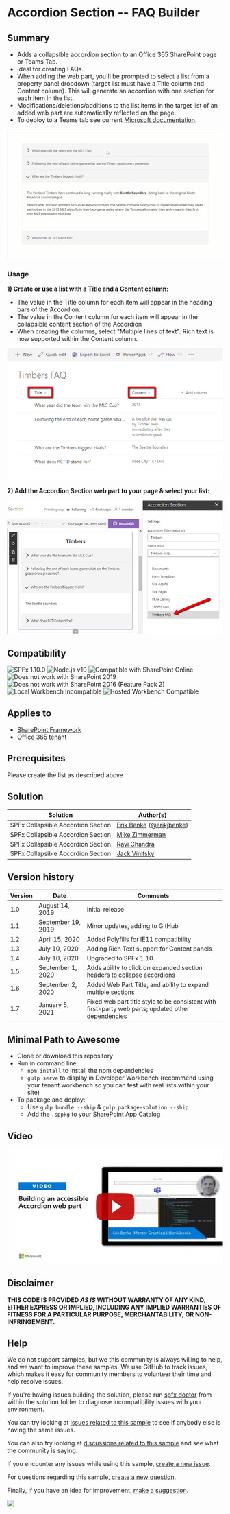 # Accordion Section -- FAQ Builder

## Summary

* Adds a collapsible accordion section to an Office 365 SharePoint page or Teams Tab.
* Ideal for creating FAQs.
* When adding the web part, you'll be prompted to select a list from a property panel dropdown (target list must have a Title column and Content column).  This will generate an accordion with one section for each item in the list.
* Modifications/deletions/additions to the list items in the target list of an added web part are automatically reflected on the page.
* To deploy to a Teams tab see current [Microsoft documentation](https://docs.microsoft.com/en-us/sharepoint/dev/spfx/web-parts/get-started/using-web-part-as-ms-teams-tab).

![Web Part in Action](./assets/react-accordion-section.gif)

### Usage

**1) Create or use a list with a Title and a Content column:**

* The value in the Title column for each item will appear in the heading bars of the Accordion.  
* The value in the Content column for each item will appear in the collapsible content section of the Accordion
* When creating the columns, select "Multiple lines of text".  Rich text is now supported within the Content column.

![Create list for use with the Accordion](./assets/ListForAccordion.png)

**2) Add the Accordion Section web part to your page & select your list:**  


![Select list from property panel for use with the Accordion](./assets/AccordionSettings.png)

## Compatibility

![SPFx 1.10.0](https://img.shields.io/badge/SPFx-1.10.0-green.svg)
![Node.js v10](https://img.shields.io/badge/Node.js-v10-green.svg) 
![Compatible with SharePoint Online](https://img.shields.io/badge/SharePoint%20Online-Compatible-green.svg)
![Does not work with SharePoint 2019](https://img.shields.io/badge/SharePoint%20Server%202019-Incompatible-red.svg "SharePoint Server 2019 requires SPFx 1.4.1 or lower")
![Does not work with SharePoint 2016 (Feature Pack 2)](https://img.shields.io/badge/SharePoint%20Server%202016%20(Feature%20Pack%202)-Incompatible-red.svg "SharePoint Server 2016 Feature Pack 2 requires SPFx 1.1")
![Local Workbench Incompatible](https://img.shields.io/badge/Local%20Workbench-Incompatible-red.svg "The solution requires access to SharePoint content")
![Hosted Workbench Compatible](https://img.shields.io/badge/Hosted%20Workbench-Compatible-green.svg)

## Applies to

* [SharePoint Framework](https://docs.microsoft.com/sharepoint/dev/spfx/sharepoint-framework-overview)
* [Office 365 tenant](https://docs.microsoft.com/sharepoint/dev/spfx/set-up-your-development-environment)

## Prerequisites

Please create the list as described above


## Solution

Solution|Author(s)
--------|---------
SPFx Collapsible Accordion Section|[Erik Benke](https://github.com/ejbenke) ([@erikjbenke](https://twitter.com/erikjbenke))
SPFx Collapsible Accordion Section|[Mike Zimmerman](https://github.com/mikezimm)
SPFx Collapsible Accordion Section|[Ravi Chandra](https://github.com/Ravikadri)
SPFx Collapsible Accordion Section|[Jack Vinitsky](https://github.com/jack-vinitsky)

## Version history

Version|Date|Comments
-------|----|--------
1.0|August 14, 2019|Initial release
1.1|September 19, 2019|Minor updates, adding to GitHub
1.2|April 15, 2020|Added Polyfills for IE11 compatibility
1.3|July 10, 2020|Adding Rich Text support for Content panels
1.4|July 10, 2020|Upgraded to SPFx 1.10.
1.5|September 1, 2020|Adds ability to click on expanded section headers to collapse accordions
1.6|September 2, 2020|Added Web Part Title, and ability to expand multiple sections
1.7|January 5, 2021|Fixed web part title style to be consistent with first-party web parts; updated other dependencies

## Minimal Path to Awesome

- Clone or download this repository
- Run in command line:
  - `npm install` to install the npm dependencies
  - `gulp serve` to display in Developer Workbench (recommend using your tenant workbench so you can test with real lists within your site)
- To package and deploy:
  - Use `gulp bundle --ship` & `gulp package-solution --ship`
  - Add the `.sppkg` to your SharePoint App Catalog

## Video

[![Building an accessible Accordion web part](./assets/video-thumbnail.jpg)](https://www.youtube.com/watch?v=-oKhmh-g3z8 "Building an accessible Accordion web part")

## Disclaimer

**THIS CODE IS PROVIDED *AS IS* WITHOUT WARRANTY OF ANY KIND, EITHER EXPRESS OR IMPLIED, INCLUDING ANY IMPLIED WARRANTIES OF FITNESS FOR A PARTICULAR PURPOSE, MERCHANTABILITY, OR NON-INFRINGEMENT.**

## Help

We do not support samples, but we this community is always willing to help, and we want to improve these samples. We use GitHub to track issues, which makes it easy for  community members to volunteer their time and help resolve issues.

If you're having issues building the solution, please run [spfx doctor](https://pnp.github.io/cli-microsoft365/cmd/spfx/spfx-doctor/) from within the solution folder to diagnose incompatibility issues with your environment.

You can try looking at [issues related to this sample](https://github.com/pnp/sp-dev-fx-webparts/issues?q=label%3Areact-accordion-section) to see if anybody else is having the same issues.

You can also try looking at [discussions related to this sample](https://github.com/pnp/sp-dev-fx-webparts/discussions?discussions_q=label%3Areact-accordion-section) and see what the community is saying.

If you encounter any issues while using this sample, [create a new issue](https://github.com/pnp/sp-dev-fx-webparts/issues/new?assignees=&labels=Needs%3A+Triage+%3Amag%3A%2Ctype%3Abug-suspected&template=bug-report.yml&sample=react-accordion-section&authors=@ejbenke%20@mikezimm%20@Ravikadri%20@jack-vinitsky&title=react-accordion-section%20-%20).

For questions regarding this sample, [create a new question](https://github.com/pnp/sp-dev-fx-webparts/issues/new?assignees=&labels=Needs%3A+Triage+%3Amag%3A%2Ctype%3Abug-suspected&template=question.yml&sample=react-accordion-section&authors=@ejbenke%20@mikezimm%20@Ravikadri%20@jack-vinitsky&title=react-accordion-section%20-%20).

Finally, if you have an idea for improvement, [make a suggestion](https://github.com/pnp/sp-dev-fx-webparts/issues/new?assignees=&labels=Needs%3A+Triage+%3Amag%3A%2Ctype%3Abug-suspected&template=suggestion.yml&sample=react-accordion-section&authors=@ejbenke%20@mikezimm%20@Ravikadri%20@jack-vinitsky&title=react-accordion-section%20-%20).

<img src="https://telemetry.sharepointpnp.com/sp-dev-fx-webparts/samples/react-accordion-section" />
